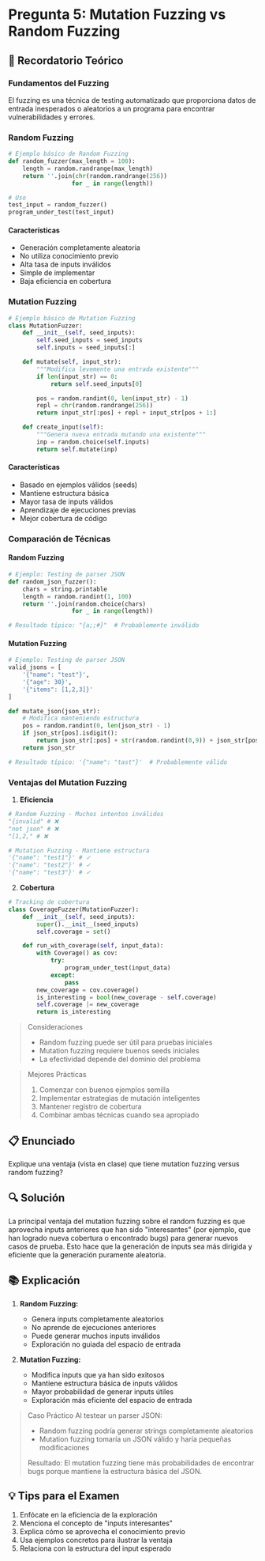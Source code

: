 # Pregunta 5: Mutation Fuzzing vs Random Fuzzing

## 📖 Recordatorio Teórico

### Fundamentos del Fuzzing

El fuzzing es una técnica de testing automatizado que proporciona datos de entrada inesperados o aleatorios a un programa para encontrar vulnerabilidades y errores.

### Random Fuzzing

```python
# Ejemplo básico de Random Fuzzing
def random_fuzzer(max_length = 100):
    length = random.randrange(max_length)
    return ''.join(chr(random.randrange(256))
                  for _ in range(length))

# Uso
test_input = random_fuzzer()
program_under_test(test_input)
```

#### Características

- Generación completamente aleatoria
- No utiliza conocimiento previo
- Alta tasa de inputs inválidos
- Simple de implementar
- Baja eficiencia en cobertura

### Mutation Fuzzing

```python
# Ejemplo básico de Mutation Fuzzing
class MutationFuzzer:
    def __init__(self, seed_inputs):
        self.seed_inputs = seed_inputs
        self.inputs = seed_inputs[:]

    def mutate(self, input_str):
        """Modifica levemente una entrada existente"""
        if len(input_str) == 0:
            return self.seed_inputs[0]

        pos = random.randint(0, len(input_str) - 1)
        repl = chr(random.randrange(256))
        return input_str[:pos] + repl + input_str[pos + 1:]

    def create_input(self):
        """Genera nueva entrada mutando una existente"""
        inp = random.choice(self.inputs)
        return self.mutate(inp)
```

#### Características

- Basado en ejemplos válidos (seeds)
- Mantiene estructura básica
- Mayor tasa de inputs válidos
- Aprendizaje de ejecuciones previas
- Mejor cobertura de código

### Comparación de Técnicas

#### Random Fuzzing

```python
# Ejemplo: Testing de parser JSON
def random_json_fuzzer():
    chars = string.printable
    length = random.randint(1, 100)
    return ''.join(random.choice(chars)
                  for _ in range(length))

# Resultado típico: "{a;;#}"  # Probablemente inválido
```

#### Mutation Fuzzing

```python
# Ejemplo: Testing de parser JSON
valid_jsons = [
    '{"name": "test"}',
    '{"age": 30}',
    '{"items": [1,2,3]}'
]

def mutate_json(json_str):
    # Modifica manteniendo estructura
    pos = random.randint(0, len(json_str) - 1)
    if json_str[pos].isdigit():
        return json_str[:pos] + str(random.randint(0,9)) + json_str[pos + 1:]
    return json_str

# Resultado típico: '{"name": "tast"}'  # Probablemente válido
```

### Ventajas del Mutation Fuzzing

1. **Eficiencia**

```python
# Random Fuzzing - Muchos intentos inválidos
"{invalid" # ❌
"not json" # ❌
"[1,2," # ❌

# Mutation Fuzzing - Mantiene estructura
'{"name": "test1"}' # ✓
'{"name": "test2"}' # ✓
'{"name": "test3"}' # ✓
```

2. **Cobertura**

```python
# Tracking de cobertura
class CoverageFuzzer(MutationFuzzer):
    def __init__(self, seed_inputs):
        super().__init__(seed_inputs)
        self.coverage = set()

    def run_with_coverage(self, input_data):
        with Coverage() as cov:
            try:
                program_under_test(input_data)
            except:
                pass
        new_coverage = cov.coverage()
        is_interesting = bool(new_coverage - self.coverage)
        self.coverage |= new_coverage
        return is_interesting
```

> Consideraciones
>
> - Random fuzzing puede ser útil para pruebas iniciales
> - Mutation fuzzing requiere buenos seeds iniciales
> - La efectividad depende del dominio del problema

> Mejores Prácticas
>
> 1.  Comenzar con buenos ejemplos semilla
> 2.  Implementar estrategias de mutación inteligentes
> 3.  Mantener registro de cobertura
> 4.  Combinar ambas técnicas cuando sea apropiado

## 📋 Enunciado

Explique una ventaja (vista en clase) que tiene mutation fuzzing versus random fuzzing?

## 🔍 Solución

La principal ventaja del mutation fuzzing sobre el random fuzzing es que aprovecha inputs anteriores que han sido "interesantes" (por ejemplo, que han logrado nueva cobertura o encontrado bugs) para generar nuevos casos de prueba. Esto hace que la generación de inputs sea más dirigida y eficiente que la generación puramente aleatoria.

## 📚 Explicación

1. **Random Fuzzing:**

   - Genera inputs completamente aleatorios
   - No aprende de ejecuciones anteriores
   - Puede generar muchos inputs inválidos
   - Exploración no guiada del espacio de entrada

2. **Mutation Fuzzing:**
   - Modifica inputs que ya han sido exitosos
   - Mantiene estructura básica de inputs válidos
   - Mayor probabilidad de generar inputs útiles
   - Exploración más eficiente del espacio de entrada

> Caso Práctico
> Al testear un parser JSON:
>
> - Random fuzzing podría generar strings completamente aleatorios
> - Mutation fuzzing tomaría un JSON válido y haría pequeñas modificaciones
>
> Resultado: El mutation fuzzing tiene más probabilidades de encontrar bugs porque mantiene la estructura básica del JSON.

## 💡 Tips para el Examen

1. Enfócate en la eficiencia de la exploración
2. Menciona el concepto de "inputs interesantes"
3. Explica cómo se aprovecha el conocimiento previo
4. Usa ejemplos concretos para ilustrar la ventaja
5. Relaciona con la estructura del input esperado
